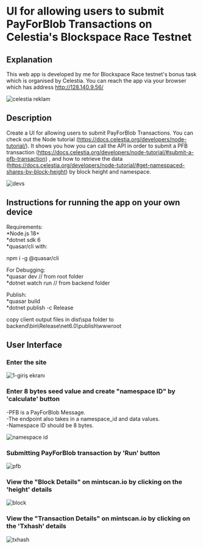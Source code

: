# UI for allowing users to submit PayForBlob Transactions on Celestia's Blockspace Race Testnet

## Explanation

This web app is developed by me for Blockspace Race testnet's bonus task which is organised by Celestia. You can reach the app via your browser which has address http://128.140.9.56/  

![celestia reklam](https://github.com/timucinylmz/UX-PFB/assets/50196616/ac281673-7f78-41c6-9d64-ad318b6d1284)

## Description

Create a UI for allowing users to submit PayForBlob Transactions. You can check out the Node tutorial (https://docs.celestia.org/developers/node-tutorial/). It shows you how you can call the API in order to submit a PFB transaction (https://docs.celestia.org/developers/node-tutorial/#submit-a-pfb-transaction) , and how to retrieve the data (https://docs.celestia.org/developers/node-tutorial/#get-namespaced-shares-by-block-height) by block height and namespace.  

![devs](https://github.com/timucinylmz/UX-PFB/assets/50196616/2516216f-d6b4-4449-9cfe-d8768669e6c4)


## Instructions for running the app on your own device

Requirements:  
	*Node.js 18+    
	*dotnet sdk 6  
	*quasar/cli with:  
		    <p>npm i -g @quasar/cli</p>


For Debugging:  
	  *quasar dev // from root folder  
	  *dotnet watch run // from backend folder  

Publish:  
	  *quasar build  
	  *dotnet publish -c Release  

  copy client output files in dist\spa folder to backend\bin\Release\net6.0\publish\wwwroot


## User Interface
### Enter the site

![1-giriş ekranı](https://github.com/timucinylmz/UX-PFB/assets/50196616/7aa760be-409c-4f11-b2d4-7e8fd72e99d3)


### Enter 8 bytes seed value and create "namespace ID" by 'calculate' button
-PFB is a PayForBlob Message.  
-The endpoint also takes in a namespace_id and data values.  
-Namespace ID should be 8 bytes.  

![namespace id](https://github.com/timucinylmz/UX-PFB/assets/50196616/0bfe2023-3fc2-4947-8e50-2709cd328a16)


### Submitting PayForBlob transaction by 'Run' button

![pfb](https://github.com/timucinylmz/UX-PFB/assets/50196616/9c1cb81a-5f49-404a-932c-cbe4dfa07392)


### View the "Block Details" on mintscan.io by clicking on the 'height' details

![block](https://github.com/timucinylmz/UX-PFB/assets/50196616/6c56c6a3-c771-45fa-af01-aa0ba123cb33)


### View the "Transaction Details" on mintscan.io by clicking on the 'Txhash' details

![txhash](https://github.com/timucinylmz/UX-PFB/assets/50196616/d6fd2e9b-53b0-490c-8989-824c36e7d365)




